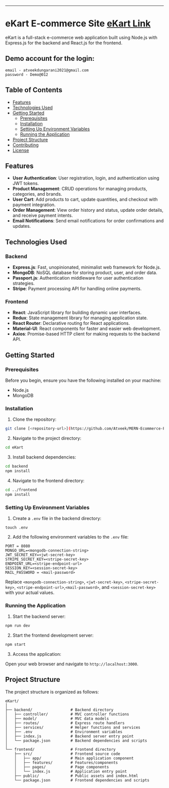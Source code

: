 ---

# eKart E-commerce Site [eKart Link](https://mern-ekart-project.vercel.app/)

eKart is a full-stack e-commerce web application built using Node.js with Express.js for the backend and React.js for the frontend.

## Demo account for the login:
```
email - atveekdungarani2021@gmail.com
password - Demo@012
```

## Table of Contents

- [Features](#features)
- [Technologies Used](#technologies-used)
- [Getting Started](#getting-started)
  - [Prerequisites](#prerequisites)
  - [Installation](#installation)
  - [Setting Up Environment Variables](#setting-up-environment-variables)
  - [Running the Application](#running-the-application)
- [Project Structure](#project-structure)
- [Contributing](#contributing)
- [License](#license)

## Features

- **User Authentication**: User registration, login, and authentication using JWT tokens.
- **Product Management**: CRUD operations for managing products, categories, and brands.
- **User Cart**: Add products to cart, update quantities, and checkout with payment integration.
- **Order Management**: View order history and status, update order details, and receive payment intents.
- **Email Notifications**: Send email notifications for order confirmations and updates.

## Technologies Used

### Backend

- **Express.js**: Fast, unopinionated, minimalist web framework for Node.js.
- **MongoDB**: NoSQL database for storing product, user, and order data.
- **Passport.js**: Authentication middleware for user authentication strategies.
- **Stripe**: Payment processing API for handling online payments.

### Frontend

- **React**: JavaScript library for building dynamic user interfaces.
- **Redux**: State management library for managing application state.
- **React Router**: Declarative routing for React applications.
- **Material-UI**: React components for faster and easier web development.
- **Axios**: Promise-based HTTP client for making requests to the backend API.

## Getting Started

### Prerequisites

Before you begin, ensure you have the following installed on your machine:

- Node.js
- MongoDB

### Installation

1. Clone the repository:

```bash
git clone [<repository-url>](https://github.com/Atveek/MERN-Ecommerce-Project.git)
```

2. Navigate to the project directory:

```bash
cd eKart
```

3. Install backend dependencies:

```bash
cd backend
npm install
```

4. Navigate to the frontend directory:

```bash
cd ../frontend
npm install
```

### Setting Up Environment Variables

1. Create a `.env` file in the backend directory:

```plaintext
touch .env
```

2. Add the following environment variables to the `.env` file:

```plaintext
PORT = 8080
MONGO_URL=<mongodb-connection-string>
JWT_SECRET_KEY=<jwt-secret-key>
STRIPE_SECRET_KEY=<stripe-secret-key>
ENDPOINT_URL=<stripe-endpoint-url>
SESSION_KEY=<session-secret-key>
MAIL_PASSWORD = <mail-password>
```

Replace `<mongodb-connection-string>`, `<jwt-secret-key>`, `<stripe-secret-key>`, `<stripe-endpoint-url>`,`<mail-password>`, and `<session-secret-key>` with your actual values.

### Running the Application

1. Start the backend server:

```bash
npm run dev
```

2. Start the frontend development server:

```bash
npm start
```

3. Access the application:

Open your web browser and navigate to `http://localhost:3000`.

## Project Structure

The project structure is organized as follows:

```
eKart/
│
├── backend/                 # Backend directory
│   ├── controller/          # MVC controller functions
│   ├── model/               # MVC data models
│   ├── routes/              # Express route handlers
│   ├── services/            # Helper functions and services
│   ├── .env                 # Environment variables
│   ├── index.js             # Backend server entry point
│   └── package.json         # Backend dependencies and scripts
│
└── frontend/                # Frontend directory
    ├── src/                 # Frontend source code
    │   ├── app/             # Main application component
    │   ├── features/        # Features/components
    │   ├── pages/           # Page components
    │   └── index.js         # Application entry point
    ├── public/              # Public assets and index.html
    └── package.json         # Frontend dependencies and scripts
```
